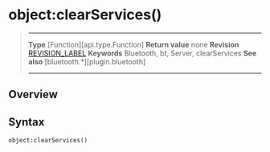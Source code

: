 # object:clearServices()

> --------------------- ------------------------------------------------------------------------------------------
> __Type__              [Function][api.type.Function]
> __Return value__      none
> __Revision__          [REVISION_LABEL](REVISION_URL)
> __Keywords__          Bluetooth, bt, Server, clearServices
> __See also__          [bluetooth.*][plugin.bluetooth]
> --------------------- ------------------------------------------------------------------------------------------

## Overview

## Syntax

	object:clearServices()
